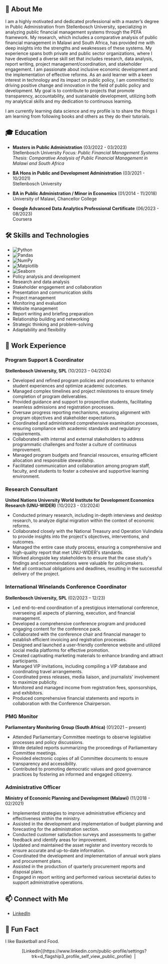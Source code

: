 ## 🌟 About Me
I am a highly motivated and dedicated professional with a master’s degree in Public Administration from Stellenbosch University, specializing in analyzing public financial management systems through the PEFA framework. My research, which includes a comparative analysis of public financial management in Malawi and South Africa, has provided me with deep insights into the strengths and weaknesses of these systems. My experience spans both private and public sector organizations, where I have developed a diverse skill set that includes research, data analysis, report writing, project management/coordination, and stakeholder engagement. I am passionate about inclusive economic development and the implementation of effective reforms. As an avid learner with a keen interest in technology and its impact on public policy, I am committed to driving positive change and innovation in the field of public policy and development. My goal is to contribute to projects that promote transparency, accountability, and sustainable development, utilizing both my analytical skills and my dedication to continuous learning.

I am currently learning data science and my profile is to share the things I am learning from following books and others as they do their tutorials.

## 🎓 Education
- **Masters in Public Administration** (03/2022 - 03/2023)  
  Stellenbosch University 
  *Focus: Public Financial Management Systems*  
  *Thesis: Comparative Analysis of Public Financial Management in Malawi and South Africa*

- **BA Hons in Public and Development Administration** (03/2021 - 10/2021)  
  Stellenbosch University

- **BA in Public Administration / Minor in Economics** (01/2014 - 11/2018)  
  University of Malawi, Chancellor College

- **Google Advanced Data Analytics Professional Certificate** (06/2023 - 08/2023)  
  Coursera

## 🛠 Skills and Technologies
- ![Python](https://img.shields.io/badge/-Python-3776AB?style=flat&logo=Python&logoColor=white)
- ![Pandas](https://img.shields.io/badge/-Pandas-150458?style=flat&logo=Pandas&logoColor=white)
- ![NumPy](https://img.shields.io/badge/-NumPy-013243?style=flat&logo=NumPy&logoColor=white)
- ![Matplotlib](https://img.shields.io/badge/-Matplotlib-3776AB?style=flat&logo=Matplotlib&logoColor=white)
- ![Seaborn](https://img.shields.io/badge/-Seaborn-4B8BBE?style=flat&logo=Seaborn&logoColor=white)
- Policy analysis and development
- Research and data analysis
- Stakeholder engagement and collaboration
- Presentation and communication skills
- Project management
- Monitoring and evaluation
- Website management
- Report writing and briefing preparation
- Relationship building and networking
- Strategic thinking and problem-solving
- Adaptability and flexibility

## 💼 Work Experience
### Program Support & Coordinator
**Stellenbosch University, SPL** (10/2023 – 04/2024)
- Developed and refined program policies and procedures to enhance student experiences and optimize academic outcomes.
- Managed complex timelines and project milestones to ensure timely completion of program deliverables.
- Provided guidance and support to prospective students, facilitating seamless admissions and registration processes.
- Oversaw progress reporting mechanisms, ensuring alignment with program objectives and stakeholder expectations.
- Coordinated and administered comprehensive examination processes, ensuring compliance with academic standards and regulatory requirements.
- Collaborated with internal and external stakeholders to address programmatic challenges and foster a culture of continuous improvement.
- Managed program budgets and financial resources, ensuring efficient allocation and responsible stewardship.
- Facilitated communication and collaboration among program staff, faculty, and students to foster a cohesive and supportive learning environment.

### Research Consultant
**United Nations University World Institute for Development Economics Research (UNU-WIDER)** (10/2023 - 03/2024)
- Conducted primary research, including in-depth interviews and desktop research, to analyze digital migration within the context of economic reforms.
- Collaborated closely with the National Treasury and Operation Vulindlela to provide insights into the project's objectives, interventions, and outcomes.
- Managed the entire case study process, ensuring a comprehensive and high-quality report that met UNU-WIDER's standards.
- Worked alongside key stakeholders to ensure that the case study's findings and recommendations were valuable for policymakers.
- Met all contractual obligations and deadlines, resulting in the successful delivery of the project.

### International Winelands Conference Coordinator
**Stellenbosch University, SPL** (02/2023 – 12/23)
- Led end-to-end coordination of a prestigious international conference, overseeing all aspects of planning, execution, and financial management.
- Developed a comprehensive conference program and produced engaging content for the conference pack.
- Collaborated with the conference chair and financial manager to establish efficient invoicing and registration processes.
- Designed and launched a user-friendly conference website and utilized social media platforms for effective promotion.
- Created captivating marketing materials to enhance branding and attract participants.
- Managed VIP invitations, including compiling a VIP database and coordinating travel arrangements.
- Coordinated press releases, media liaison, and journalists' involvement to maximize publicity.
- Monitored and managed income from registration fees, sponsorships, and exhibitors.
- Produced comprehensive financial statements and reports in collaboration with the Conference Chairperson.

### PMG Monitor
**Parliamentary Monitoring Group (South Africa)** (01/2021 – present)
- Attended Parliamentary Committee meetings to observe legislative processes and policy discussions.
- Wrote detailed reports summarizing the proceedings of Parliamentary Committee meetings.
- Provided electronic copies of all Committee documents to ensure transparency and accessibility.
- Contributed to promoting democratic values and good governance practices by fostering an informed and engaged citizenry.

### Administrative Officer
**Ministry of Economic Planning and Development (Malawi)** (11/2018 - 02/2021)
- Implemented strategies to improve administrative efficiency and effectiveness within the ministry.
- Assisted in the development and implementation of budget planning and forecasting for the administration section.
- Conducted customer satisfaction surveys and assessments to gather feedback and identify areas for improvement.
- Updated and maintained the asset register and inventory records to ensure accurate and up-to-date information.
- Coordinated the development and implementation of annual work plans and procurement plans.
- Assisted in the production of quarterly procurement reports and disposal plans.
- Engaged in report writing and performed various secretarial duties to support administrative operations.

## 📫 Connect with Me
- [LinkedIn](https://www.linkedin.com/public-profile/settings?trk=d_flagship3_profile_self_view_public_profile)

## 🎨 Fun Fact
I like Basketball and Food.

<footer align="center">
  [LinkedIn](https://www.linkedin.com/public-profile/settings?trk=d_flagship3_profile_self_view_public_profile)
  &nbsp;|&nbsp;
</footer>
